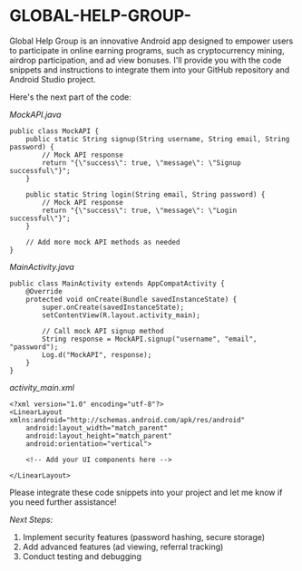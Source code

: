 # GLOBAL-HELP-GROUP-
Global Help Group is an innovative Android app designed to empower users to participate in online earning programs, such as cryptocurrency mining, airdrop participation, and ad view bonuses.
I'll provide you with the code snippets and instructions to integrate them into your GitHub repository and Android Studio project.

Here's the next part of the code:

*MockAPI.java*
```
public class MockAPI {
    public static String signup(String username, String email, String password) {
        // Mock API response
        return "{\"success\": true, \"message\": \"Signup successful\"}";
    }

    public static String login(String email, String password) {
        // Mock API response
        return "{\"success\": true, \"message\": \"Login successful\"}";
    }

    // Add more mock API methods as needed
}
```

*MainActivity.java*
```
public class MainActivity extends AppCompatActivity {
    @Override
    protected void onCreate(Bundle savedInstanceState) {
        super.onCreate(savedInstanceState);
        setContentView(R.layout.activity_main);

        // Call mock API signup method
        String response = MockAPI.signup("username", "email", "password");
        Log.d("MockAPI", response);
    }
}
```

*activity_main.xml*
```
<?xml version="1.0" encoding="utf-8"?>
<LinearLayout xmlns:android="http://schemas.android.com/apk/res/android"
    android:layout_width="match_parent"
    android:layout_height="match_parent"
    android:orientation="vertical">

    <!-- Add your UI components here -->

</LinearLayout>
```

Please integrate these code snippets into your project and let me know if you need further assistance!

*Next Steps:*

1. Implement security features (password hashing, secure storage)
2. Add advanced features (ad viewing, referral tracking)
3. Conduct testing and debugging
